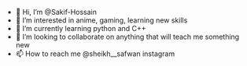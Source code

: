 - 👋 Hi, I’m @Sakif-Hossain
- 👀 I’m interested in anime, gaming, learning new skills
- 🌱 I’m currently learning python and C++
- 💞️ I’m looking to collaborate on anything that will teach me something new
- 📫 How to reach me @sheikh__safwan instagram

<!---
Sakif-Hossain/Sakif-Hossain is a ✨ special ✨ repository because its `README.md` (this file) appears on your GitHub profile.
You can click the Preview link to take a look at your changes.
--->
